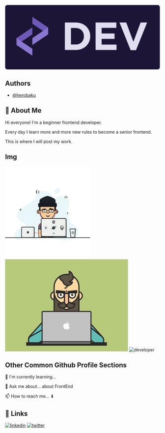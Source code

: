![Logo](images/logo.png)

## Authors

- [@herobaku](https://www.github.com/herobaku)
## 🚀 About Me

Hi everyone! I'm a beginner frontend developer.

Every day I learn more and more new rules to become a senior frontend.

This is where I will post my work.


## Img

<img src="images/1.gif" alt="developer" height="300" />

<img src="images/2.gif" alt="developer" height="300">

<img src="images/3.gif" alt="developer" height="300">

## Other Common Github Profile Sections

🧠 I'm currently learning...

💬 Ask me about... about FrontEnd

📫 How to reach me... ⬇
## 🔗 Links
[![linkedin](https://img.shields.io/badge/linkedin-0A66C2?style=for-the-badge&logo=linkedin&logoColor=white)](https://www.linkedin.com/in/herobaku)
[![twitter](https://img.shields.io/badge/twitter-1DA1F2?style=for-the-badge&logo=twitter&logoColor=white)](https://twitter.com/herobaku)

